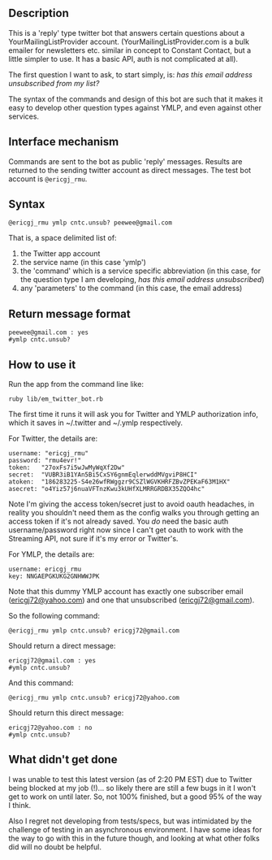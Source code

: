 ## Description

This is a 'reply' type twitter bot that answers certain questions about a YourMailingListProvider account.  (YourMailingListProvider.com is a bulk emailer for newsletters etc. similar in concept to Constant Contact, but a little simpler to use.  It has a basic API, auth is not complicated at all).

The first question I want to ask, to start simply, is: _has this email address unsubscribed from my list?_

The syntax of the commands and design of this bot are such that it makes it easy to develop other question types against YMLP, and even against other services.

## Interface mechanism

Commands are sent to the bot as public 'reply' messages.  Results are returned to the sending twitter account as direct messages.  The test bot account is `@ericgj_rmu`.

## Syntax

    @ericgj_rmu ymlp cntc.unsub? peewee@gmail.com
    
That is, a space delimited list of:

1. the Twitter app account
2. the service name (in this case 'ymlp')
3. the 'command' which is a service specific abbreviation (in this case, for the question type I am developing, _has this email address unsubscribed_)
4. any 'parameters' to the command (in this case, the email address)

## Return message format

    peewee@gmail.com : yes
    #ymlp cntc.unsub?
    

## How to use it

Run the app from the command line like:

    ruby lib/em_twitter_bot.rb
    
The first time it runs it will ask you for Twitter and YMLP authorization info, which it saves in ~/.twitter and ~/.ymlp respectively.

For Twitter, the details are:

    username: "ericgj_rmu"
    password: "rmu4evr!"
    token:   "27oxFs7i5wJwMyWqXf2Dw"
    secret:  "VUBR3iB1YAn5Bi5CxSY6gnmEqlerwddMVgviP8HCI"
    atoken:  "186283225-S4e26wfRWggzr9CSZlWGVKHRFZBvZPEKaF63M1HX"
    asecret: "o4Yiz57j6nuaVFTnzKwu3kUHfXLMRRGRDBX35ZQO4hc"

Note I'm giving the access token/secret just to avoid oauth headaches, in reality you shouldn't need them as the config walks you through getting an access token if it's not already saved.  You _do_ need the basic auth username/password right now since I can't get oauth to work with the Streaming API, not sure if it's my error or Twitter's.

For YMLP, the details are:

    username: ericgj_rmu
    key: NNGAEPGKUKG2GNHWWJPK

Note that this dummy YMLP account has exactly one subscriber email (ericgj72@yahoo.com) and one that unsubscribed (ericgj72@gmail.com).

So the following command:

    @ericgj_rmu ymlp cntc.unsub? ericgj72@gmail.com
    
Should return a direct message:

    ericgj72@gmail.com : yes
    #ymlp cntc.unsub?
    
And this command:

    @ericgj_rmu ymlp cntc.unsub? ericgj72@yahoo.com
    
Should return this direct message:

    ericgj72@yahoo.com : no
    #ymlp cntc.unsub?


## What didn't get done

I was unable to test this latest version (as of 2:20 PM EST) due to Twitter being blocked at my job (!)... so likely there are still a few bugs in it I won't get to work on until later.  So, not 100% finished, but a good 95% of the way I think.

Also I regret not developing from tests/specs, but was intimidated by the challenge of testing in an asynchronous environment.  I have some ideas for the way to go with this in the future though, and looking at what other folks did will no doubt be helpful.

